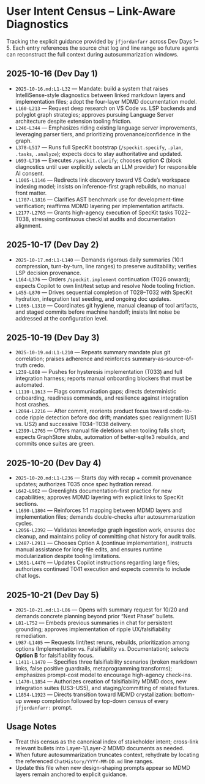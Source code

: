 # User Intent Census – Link-Aware Diagnostics

Tracking the explicit guidance provided by `jfjordanfarr` across Dev Days 1–5. Each entry references the source chat log and line range so future agents can reconstruct the full context during autosummarization windows.

## 2025-10-16 (Dev Day 1)
- `2025-10-16.md:L1-L32` — Mandate: build a system that raises IntelliSense-style diagnostics between linked markdown layers and implementation files; adopt the four-layer MDMD documentation model.
- `L160-L213` — Request deep research on VS Code vs. LSP backends and polyglot graph strategies; approves pursuing Language Server architecture despite extension tooling friction.
- `L246-L344` — Emphasizes riding existing language server improvements, leveraging parser tiers, and prioritizing provenance/confidence in the graph.
- `L378-L517` — Runs full SpecKit bootstrap (`/speckit.specify`, `.plan`, `.tasks`, `.analyze`); expects docs to stay authoritative and updated.
- `L693-L716` — Executes `/speckit.clarify`; chooses option **C** (block diagnostics until user explicitly selects an LLM provider) for responsible AI consent.
- `L1005-L1146` — Redirects link discovery toward VS Code’s workspace indexing model; insists on inference-first graph rebuilds, no manual front matter.
- `L1707-L1816` — Clarifies AST benchmark use for development-time verification; reaffirms MDMD layering per implementation artifacts.
- `L2177-L2765` — Grants high-agency execution of SpecKit tasks T022–T038, stressing continuous checklist audits and documentation alignment.

## 2025-10-17 (Dev Day 2)
- `2025-10-17.md:L1-L140` — Demands rigorous daily summaries (10:1 compression, turn-by-turn, line ranges) to preserve auditability; verifies LSP decision provenance.
- `L164-L376` — Orders `/speckit.implement` continuation (T026 onward); expects Copilot to own lint/test setup and resolve Node tooling friction.
- `L455-L870` — Drives sequential completion of T028–T032 with SpecKit hydration, integration test seeding, and ongoing doc updates.
- `L1065-L1310` — Coordinates git hygiene, manual cleanup of tool artifacts, and staged commits before machine handoff; insists lint noise be addressed at the configuration level.

## 2025-10-19 (Dev Day 3)
- `2025-10-19.md:L1-L210` — Repeats summary mandate plus git correlation; praises adherence and reinforces summary-as-source-of-truth credo.
- `L239-L808` — Pushes for hysteresis implementation (T033) and full integration harness; reports manual onboarding blockers that must be automated.
- `L1110-L1613` — Flags communication gaps; directs deterministic onboarding, readiness commands, and resilience against integration host crashes.
- `L2094-L2216` — After commit, reorients product focus toward code-to-code ripple detection before doc drift; mandates spec realignment (US1 vs. US2) and successive T034–T038 delivery.
- `L2399-L2765` — Offers manual file deletions when tooling falls short; expects GraphStore stubs, automation of better-sqlite3 rebuilds, and commits once suites are green.

## 2025-10-20 (Dev Day 4)
- `2025-10-20.md:L1-L236` — Starts day with recap + commit provenance updates; authorizes T035 once spec hydration reread.
- `L642-L962` — Greenlights documentation-first practice for new capabilities; approves MDMD layering with explicit links to SpecKit sections.
- `L1690-L1804` — Reinforces 1:1 mapping between MDMD layers and implementation files; demands double-checks after autosummarization cycles.
- `L2056-L2392` — Validates knowledge graph ingestion work, ensures doc cleanup, and maintains policy of committing chat history for audit trails.
- `L2487-L2911` — Chooses Option A (continue implementation), instructs manual assistance for long-file edits, and ensures runtime modularization despite tooling limitations.
- `L3651-L4476` — Updates Copilot instructions regarding large files; authorizes continued T041 execution and expects commits to include chat logs.

## 2025-10-21 (Dev Day 5)
- `2025-10-21.md:L1-L86` — Opens with summary request for 10/20 and demands concrete planning beyond prior “Next Phase” bullets.
- `L81-L752` — Embeds previous summaries in chat for persistent grounding; approves implementation of ripple UX/falsifiability remediation.
- `L987-L1405` — Requests lint/test reruns, rebuilds, prioritization among options (Implementation vs. Falsifiability vs. Documentation); selects **Option B** for falsifiability focus.
- `L1411-L1470` — Specifies three falsifiability scenarios (broken markdown links, false positive guardrails, metaprogramming transforms); emphasizes prompt-cost model to encourage high-agency check-ins.
- `L1470-L1854` — Authorizes creation of falsifiability MDMD docs, new integration suites (US3–US5), and staging/committing of related fixtures.
- `L1854-L1923` — Directs transition toward MDMD crystallization: bottom-up sweep completion followed by top-down census of every `jfjordanfarr:` prompt.

## Usage Notes
- Treat this census as the canonical index of stakeholder intent; cross-link relevant bullets into Layer-1/Layer-2 MDMD documents as needed.
- When future autosummarization truncates context, rehydrate by locating the referenced `ChatHistory/YYYY-MM-DD.md` line ranges.
- Update this file when new design-shaping prompts appear so MDMD layers remain anchored to explicit guidance.
